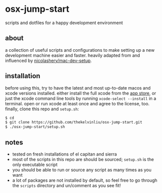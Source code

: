 # osx-jump-start
scripts and dotfiles for a happy development environment

## about
a collection of useful scripts and configurations to make setting up a new development machine easier and faster.
heavily adapted from and influenced by [nicolashery/mac-dev-setup](https://github.com/nicolashery/mac-dev-setup).

## installation
before using this, try to have the latest and most up-to-date macos and xcode versions installed.
either install the full xcode from the [app store](https://itunes.apple.com/ae/app/xcode/id497799835?mt=12#),
or just the xcode command line tools by running `xcode-select --install` in a terminal.
open or run xcode at least once and agree to the license, too.
finally, clone this repo and `setup.sh`:

```bash
$ cd
$ git clone https://github.com/thekelvinliu/osx-jump-start.git
$ ./osx-jump-start/setup.sh
```

## notes
- tested on fresh installations of el capitan and sierra
- most of the scripts in this repo are should be sourced; `setup.sh` is the only executable script
- you should be able to run or source any script as many times as you want
- a lot of packages are not installed by default, so feel free to go through the `scripts` directory and un/comment as you see fit!

